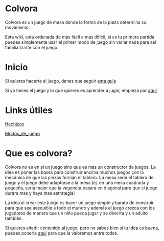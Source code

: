 # Colvora

Colvora es un juego de mesa donde la forma de la pieza determina su movimiento.

Esta wiki, esta ordenada de más fácil a más difícil, si es tu primera partida puedes simplemente usar el primer modo de juego sin variar nada para así familiarizarte con el juego.


# Inicio

Si quieres hacerte el juego, tienes que seguir [esta guía](Creacion_del_Juego.md)

Si ya tienes el juego y lo que quieres es aprender a jugar, empieza por [aquí](Empezar_a_jugar.md)


# Links útiles

[Hechizos](Hechizos.md)

[Modos_de_juego](Modos_de_juego.md)


# Que es colvora?

Colvora no es en si un juego sino que es mas un constructor de juegos. La idea es poner las bases para construir encima muchos juegos con la mecánica de que las piezas forman el tablero. La mesa seria el tablero de juego y el juego debe adaptarse a la mesa (ej. en una mesa cuadrada y pequeña, seria mejor que la vagoneta pasara en diagonal para que el juego durara mas y haya mas estrategia)

La idea al crear este juego es hacer un juego simple y barato de construir para que sea asequible a todo el mundo y además el juego crezca con los jugadores de manera que un niño pueda jugar y se divierta y un adulto también.

Si quieres añadir contenido al juego, pero no sabes bien si tu idea es buena, puedes ponerla [aquí](https://github.com/lordor5/Colvora/discussions) para que la valoremos entre todos.

<!--Todo: hechizos, fichas en el pdf, modos de juego -->

